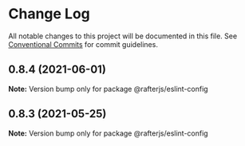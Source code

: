 # Change Log

All notable changes to this project will be documented in this file.
See [Conventional Commits](https://conventionalcommits.org) for commit guidelines.

## 0.8.4 (2021-06-01)

**Note:** Version bump only for package @rafterjs/eslint-config





## 0.8.3 (2021-05-25)

**Note:** Version bump only for package @rafterjs/eslint-config
